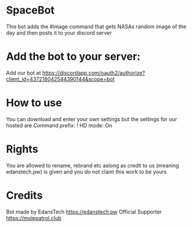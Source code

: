 # SpaceBot
This bot adds the #image command that gets NASAs random image of the day and then posts it to your discord server

# Add the bot to your server:
Add our bot at https://discordapp.com/oauth2/authorize?client_id=437218042544390144&scope=bot

# How to use
You can download and enter your own settings but the settings for our hosted are
Command prefix: !
HD mode: On

# Rights
You are allowed to rename, rebrand etc aslong as credit to us (meaning edanstech.pw) is given and you do not claim this work to be yours

# Credits
Bot made by EdansTech
https://edanstech.pw
Official Supporter
https://molepatrol.club
